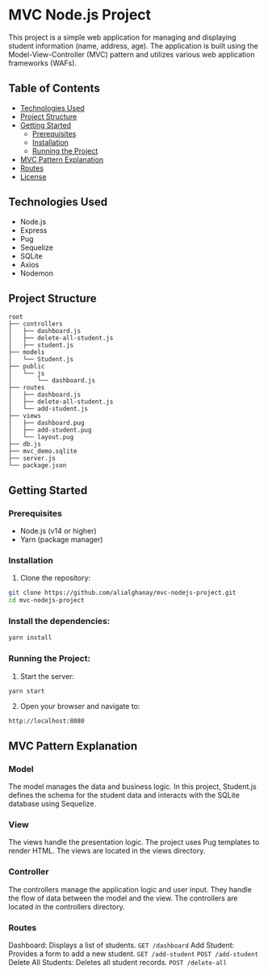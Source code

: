 # MVC Node.js Project

This project is a simple web application for managing and displaying student information (name, address, age). The application is built using the Model-View-Controller (MVC) pattern and utilizes various web application frameworks (WAFs).

## Table of Contents

- [Technologies Used](#technologies-used)
- [Project Structure](#project-structure)
- [Getting Started](#getting-started)
  - [Prerequisites](#prerequisites)
  - [Installation](#installation)
  - [Running the Project](#running-the-project)
- [MVC Pattern Explanation](#mvc-pattern-explanation)
- [Routes](#routes)
- [License](#license)

## Technologies Used

- Node.js
- Express
- Pug
- Sequelize
- SQLite
- Axios
- Nodemon

## Project Structure

```
root
├── controllers
│   ├── dashboard.js
│   ├── delete-all-student.js
│   ├── student.js
├── models
│   └── Student.js
├── public
│   └── js
│       └── dashboard.js
├── routes
│   ├── dashboard.js
│   ├── delete-all-student.js
│   └── add-student.js
├── views
│   ├── dashboard.pug
│   ├── add-student.pug
│   └── layout.pug
├── db.js
├── mvc_demo.sqlite
├── server.js
└── package.json

```

## Getting Started

### Prerequisites

- Node.js (v14 or higher)
- Yarn (package manager)

### Installation

1. Clone the repository:

```bash
git clone https://github.com/alialghanay/mvc-nodejs-project.git
cd mvc-nodejs-project
```
### Install the dependencies:
```bash
yarn install
```
### Running the Project:
1. Start the server:
```bash
yarn start
```
2. Open your browser and navigate to:
```URL
http://localhost:8080
```

## MVC Pattern Explanation

### Model
The model manages the data and business logic. In this project, Student.js defines the schema for the student data and interacts with the SQLite database using Sequelize.

### View
The views handle the presentation logic. The project uses Pug templates to render HTML. The views are located in the views directory.

### Controller
The controllers manage the application logic and user input. They handle the flow of data between the model and the view. The controllers are located in the controllers directory.

### Routes

Dashboard: Displays a list of students.
``GET /dashboard``
Add Student: Provides a form to add a new student.
``GET /add-student``
``POST /add-student``
Delete All Students: Deletes all student records.
``POST /delete-all``
